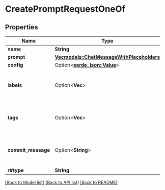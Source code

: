 # CreatePromptRequestOneOf

## Properties

Name | Type | Description | Notes
------------ | ------------- | ------------- | -------------
**name** | **String** |  | 
**prompt** | [**Vec<models::ChatMessageWithPlaceholders>**](ChatMessageWithPlaceholders.md) |  | 
**config** | Option<[**serde_json::Value**](.md)> |  | [optional]
**labels** | Option<**Vec<String>**> | List of deployment labels of this prompt version. | [optional]
**tags** | Option<**Vec<String>**> | List of tags to apply to all versions of this prompt. | [optional]
**commit_message** | Option<**String**> | Commit message for this prompt version. | [optional]
**r#type** | **String** |  | 

[[Back to Model list]](../README.md#documentation-for-models) [[Back to API list]](../README.md#documentation-for-api-endpoints) [[Back to README]](../README.md)


